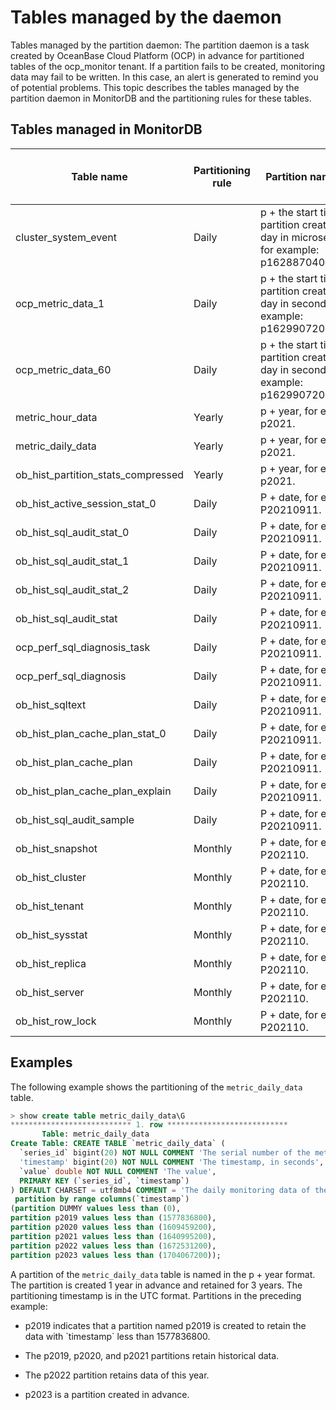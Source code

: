 # Tables managed by the daemon

Tables managed by the partition daemon: The partition daemon is a task created by OceanBase Cloud Platform (OCP) in advance for partitioned tables of the ocp_monitor tenant. If a partition fails to be created, monitoring data may fail to be written. In this case, an alert is generated to remind you of potential problems.
This topic describes the tables managed by the partition daemon in MonitorDB and the partitioning rules for these tables.

## Tables managed in MonitorDB

| Table name | Partitioning rule | Partition naming rule | Partition retention time | Lead time in partition creation |
|------------------------------------|---------|----------------------------------|--------|----------|
| cluster_system_event | Daily | p + the start time of partition creation each day in microseconds, for example: p1628870400000000. | 31 days | 2 days |
| ocp_metric_data_1 | Daily | p + the start time of partition creation each day in seconds, for example: p1629907200. | 8 days | 2 days |
| ocp_metric_data_60 | Daily | p + the start time of partition creation each day in seconds, for example: p1629907200. | 31 days | 2 days |
| metric_hour_data | Yearly | p + year, for example: p2021. | 3 years | 1 year |
| metric_daily_data | Yearly | p + year, for example: p2021. | 3 years | 1 year |
| ob_hist_partition_stats_compressed | Yearly | p + year, for example: p2021. | 3 years | 1 year |
| ob_hist_active_session_stat_0 | Daily | P + date, for example: P20210911. | 8 days | 8 days |
| ob_hist_sql_audit_stat_0 | Daily | P + date, for example: P20210911. | 2 days | 8 days |
| ob_hist_sql_audit_stat_1 | Daily | P + date, for example: P20210911. | 8 days | 8 days |
| ob_hist_sql_audit_stat_2 | Daily | P + date, for example: P20210911. | 15 days | 8 days |
| ob_hist_sql_audit_stat | Daily | P + date, for example: P20210911. | 30 days | 8 days |
| ocp_perf_sql_diagnosis_task | Daily | P + date, for example: P20210911. | 30 days | 8 days |
| ocp_perf_sql_diagnosis | Daily | P + date, for example: P20210911. | 30 days | 8 days |
| ob_hist_sqltext | Daily | P + date, for example: P20210911. | 30 days | 8 days |
| ob_hist_plan_cache_plan_stat_0 | Daily | P + date, for example: P20210911. | 30 days | 8 days |
| ob_hist_plan_cache_plan | Daily | P + date, for example: P20210911. | 30 days | 8 days |
| ob_hist_plan_cache_plan_explain | Daily | P + date, for example: P20210911. | 30 days | 8 days |
| ob_hist_sql_audit_sample | Daily | P + date, for example: P20210911. | 7 days | 8 days |
| ob_hist_snapshot | Monthly | P + date, for example: P202110. | 93 days | 8 days |
| ob_hist_cluster | Monthly | P + date, for example: P202110. | 93 days | 8 days |
| ob_hist_tenant | Monthly | P + date, for example: P202110. | 93 days | 8 days |
| ob_hist_sysstat | Monthly | P + date, for example: P202110. | 93 days | 8 days |
| ob_hist_replica | Monthly | P + date, for example: P202110. | 93 days | 8 days |
| ob_hist_server | Monthly | P + date, for example: P202110. | 93 days | 8 days |
| ob_hist_row_lock | Monthly | P + date, for example: P202110. | 93 days | 8 days |

## Examples

The following example shows the partitioning of the `metric_daily_data` table.

```sql
> show create table metric_daily_data\G
*************************** 1. row ***************************
       Table: metric_daily_data
Create Table: CREATE TABLE `metric_daily_data` (
  `series_id` bigint(20) NOT NULL COMMENT 'The serial number of the metric',
  'timestamp' bigint(20) NOT NULL COMMENT 'The timestamp, in seconds',
  `value` double NOT NULL COMMENT 'The value',
  PRIMARY KEY (`series_id`, `timestamp`)
) DEFAULT CHARSET = utf8mb4 COMMENT = 'The daily monitoring data of the metric'
 partition by range columns(`timestamp`)
(partition DUMMY values less than (0),
partition p2019 values less than (1577836800),
partition p2020 values less than (1609459200),
partition p2021 values less than (1640995200),
partition p2022 values less than (1672531200),
partition p2023 values less than (1704067200));
```

A partition of the `metric_daily_data` table is named in the p + year format. The partition is created 1 year in advance and retained for 3 years. The partitioning timestamp is in the UTC format. Partitions in the preceding example:

* p2019 indicates that a partition named p2019 is created to retain the data with \`timestamp\` less than 1577836800.

* The p2019, p2020, and p2021 partitions retain historical data.

* The p2022 partition retains data of this year.

* p2023 is a partition created in advance.
